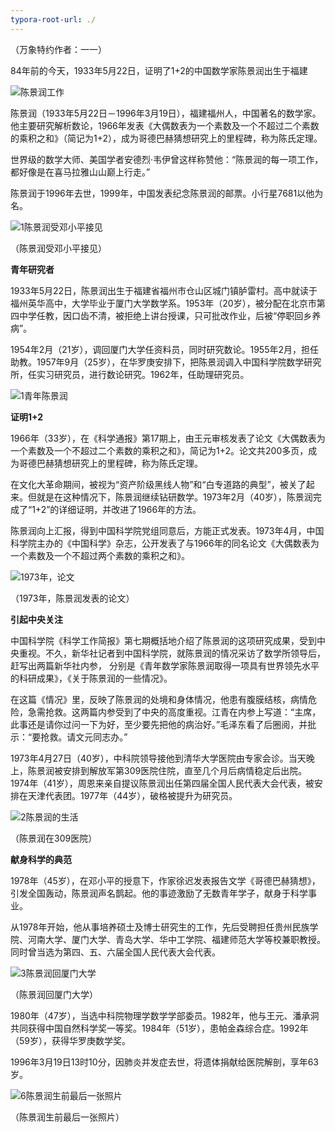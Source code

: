 ```yaml
---
typora-root-url: ./
---
```


（万象特约作者：一一）

84年前的今天，1933年5月22日，证明了1+2的中国数学家陈景润出生于福建

![陈景润工作](/陈景润工作.jpg)



陈景润（1933年5月22日－1996年3月19日），福建福州人，中国著名的数学家。他主要研究解析数论，1966年发表《大偶数表为一个素数及一个不超过二个素数的乘积之和》（简记为1+2），成为哥德巴赫猜想研究上的里程碑，称为陈氏定理。

世界级的数学大师、美国学者安德烈·韦伊曾这样称赞他：“陈景润的每一项工作，都好像是在喜马拉雅山山巅上行走。”

陈景润于1996年去世，1999年，中国发表纪念陈景润的邮票。小行星7681以他为名。

![1陈景润受邓小平接见](/1陈景润受邓小平接见.jpg)

（陈景润受邓小平接见）

**青年研究者**

1933年5月22日，陈景润出生于福建省福州市仓山区城门镇胪雷村。高中就读于福州英华高中，大学毕业于厦门大学数学系。1953年（20岁），被分配在北京市第四中学任教，因口齿不清，被拒绝上讲台授课，只可批改作业，后被“停职回乡养病”。

1954年2月（21岁），调回厦门大学任资料员，同时研究数论。1955年2月，担任助教。1957年9月（25岁），在华罗庚安排下，把陈景润调入中国科学院数学研究所，任实习研究员，进行数论研究。1962年，任助理研究员。

![1青年陈景润](/1青年陈景润.jpg)

**证明1+2**

1966年（33岁），在《科学通报》第17期上，由王元审核发表了论文《大偶数表为一个素数及一个不超过二个素数的乘积之和》，简记为1+2。论文共200多页，成为哥德巴赫猜想研究上的里程碑，称为陈氏定理。

在文化大革命期间，被视为“资产阶级黑线人物”和“白专道路的典型”，被关了起来。但就是在这种情况下，陈景润继续钻研数学。1973年2月（40岁），陈景润完成了“1+2”的详细证明，并改进了1966年的方法。

陈景润向上汇报，得到中国科学院党组同意后，方能正式发表。1973年4月，中国科学院主办的《中国科学》杂志，公开发表了与1966年的同名论文《大偶数表为一个素数及一个不超过两个素数的乘积之和》。

![1973年，论文](/1973年，论文.jpeg)

（1973年，陈景润发表的论文）

**引起中央关注**

中国科学院《科学工作简报》第七期概括地介绍了陈景润的这项研究成果，受到中央重视。不久，新华社记者到中国科学院，就陈景润的情况采访了数学所领导后，赶写出两篇新华社内参， 分别是《青年数学家陈景润取得一项具有世界领先水平的科研成果》，《关于陈景润的一些情况》。

在这篇《情况》里，反映了陈景润的处境和身体情况，他患有腹膜结核，病情危险，急需抢救。这两篇内参受到了中央的高度重视。江青在内参上写道：“主席，此事还是请你过问一下为好，至少要先把他的病治好。”毛泽东看了后圈阅，并批示：“要抢救。请文元同志办。”

1973年4月27日（40岁），中科院领导接他到清华大学医院由专家会诊。当天晚上，陈景润被安排到解放军第309医院住院，直至几个月后病情稳定后出院。1974年（41岁），周恩来亲自提议陈景润出任第四届全国人民代表大会代表，被安排在天津代表团。1977年（44岁），破格被提升为研究员。

![2陈景润的生活](/2陈景润的生活.jpg)

（陈景润在309医院）

**献身科学的典范**

1978年（45岁），在邓小平的授意下，作家徐迟发表报告文学《哥德巴赫猜想》，引发全国轰动，陈景润声名鹊起。他的事迹激励了无数青年学子，献身于科学事业。

从1978年开始，他从事培养硕士及博士研究生的工作，先后受聘担任贵州民族学院、河南大学、厦门大学、青岛大学、华中工学院、福建师范大学等校兼职教授。同时曾当选为第四、五、六届全国人民代表大会代表。

![3陈景润回厦门大学](/3陈景润回厦门大学.jpg)

（陈景润回厦门大学）

1980年（47岁），当选中科院物理学数学学部委员。1982年，他与王元、潘承洞共同获得中国自然科学奖一等奖。1984年（51岁），患帕金森综合症。1992年（59岁），获得华罗庚数学奖。

1996年3月19日13时10分，因肺炎并发症去世，将遗体捐献给医院解剖，享年63岁。

![6陈景润生前最后一张照片](/6陈景润生前最后一张照片.jpg)

（陈景润生前最后一张照片）

